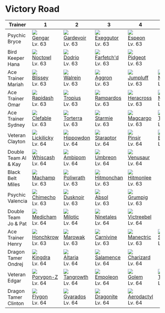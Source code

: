 # Victory Road

Trainer              | 1                                    | 2                                   | 3                                    | 4                                    | 5                                    | 
---                  | ---                                  | ---                                 | ---                                  | ---                                  | ---                                  | 
Psychic Bryce        | ![][094]<br> [Gengar]<br> Lv. 63     | ![][282]<br> [Gardevoir]<br> Lv. 63 | ![][103]<br> [Exeggutor]<br> Lv. 63  | ![][196]<br> [Espeon]<br> Lv. 63     | &nbsp;                               | 
Bird Keeper Hana     | ![][164]<br> [Noctowl]<br> Lv. 63    | ![][085]<br> [Dodrio]<br> Lv. 63    | ![][083]<br> [Farfetch'd]<br> Lv. 63 | ![][018]<br> [Pidgeot]<br> Lv. 63    | &nbsp;                               | 
Ace Trainer Mariah   | ![][242]<br> [Blissey]<br> Lv. 63    | ![][365]<br> [Walrein]<br> Lv. 63   | ![][306]<br> [Aggron]<br> Lv. 63     | ![][189]<br> [Jumpluff]<br> Lv. 63   | ![][429]<br> [Mismagius]<br> Lv. 63  | 
Ace Trainer Omar     | ![][078]<br> [Rapidash]<br> Lv. 63   | ![][357]<br> [Tropius]<br> Lv. 63   | ![][409]<br> [Rampardos]<br> Lv. 63  | ![][214]<br> [Heracross]<br> Lv. 63  | ![][473]<br> [Mamoswine]<br> Lv. 63  | 
Ace Trainer Sydney   | ![][036]<br> [Clefable]<br> Lv. 63   | ![][389]<br> [Torterra]<br> Lv. 63  | ![][121]<br> [Starmie]<br> Lv. 63    | ![][219]<br> [Magcargo]<br> Lv. 63   | ![][128]<br> [Tauros]<br> Lv. 63     | 
Veteran Clayton      | ![][463]<br> [Lickilicky]<br> Lv. 64 | ![][450]<br> [Hippowdon]<br> Lv. 64 | ![][398]<br> [Staraptor]<br> Lv. 64  | ![][127]<br> [Pinsir]<br> Lv. 64     | ![][466]<br> [Electivire]<br> Lv. 64 | 
Double Team Al & Kay | ![][340]<br> [Whiscash]<br> Lv. 64   | ![][424]<br> [Ambipom]<br> Lv. 64   | ![][197]<br> [Umbreon]<br> Lv. 64    | ![][003]<br> [Venusaur]<br> Lv. 64   | &nbsp;                               | 
Black Belt Miles     | ![][068]<br> [Machamp]<br> Lv. 63    | ![][062]<br> [Poliwrath]<br> Lv. 63 | ![][107]<br> [Hitmonchan]<br> Lv. 63 | ![][106]<br> [Hitmonlee]<br> Lv. 63  | &nbsp;                               | 
Psychic Valencia     | ![][358]<br> [Chimecho]<br> Lv. 63   | ![][477]<br> [Dusknoir]<br> Lv. 63  | ![][359]<br> [Absol]<br> Lv. 63      | ![][326]<br> [Grumpig]<br> Lv. 63    | &nbsp;                               | 
Double Team Jo & Pat | ![][308]<br> [Medicham]<br> Lv. 64   | ![][350]<br> [Milotic]<br> Lv. 64   | ![][038]<br> [Ninetales]<br> Lv. 64  | ![][071]<br> [Victreebel]<br> Lv. 64 | &nbsp;                               | 
Ace Trainer Henry    | ![][430]<br> [Honchkrow]<br> Lv. 63  | ![][105]<br> [Marowak]<br> Lv. 63   | ![][455]<br> [Carnivine]<br> Lv. 63  | ![][310]<br> [Manectric]<br> Lv. 63  | ![][199]<br> [Slowking]<br> Lv. 63   | 
Dragon Tamer Ondrej  | ![][230]<br> [Kingdra]<br> Lv. 64    | ![][334]<br> [Altaria]<br> Lv. 64   | ![][373]<br> [Salamence]<br> Lv. 64  | ![][006]<br> [Charizard]<br> Lv. 64  | &nbsp;                               | 
Veteran Edgar        | ![][474]<br> [Porygon-Z]<br> Lv. 64  | ![][465]<br> [Tangrowth]<br> Lv. 64 | ![][395]<br> [Empoleon]<br> Lv. 64   | ![][076]<br> [Golem]<br> Lv. 64      | ![][157]<br> [Typhlosion]<br> Lv. 64 | 
Dragon Tamer Clinton | ![][330]<br> [Flygon]<br> Lv. 64     | ![][130]<br> [Gyarados]<br> Lv. 64  | ![][149]<br> [Dragonite]<br> Lv. 64  | ![][142]<br> [Aerodactyl]<br> Lv. 64 | &nbsp;                               | 

[Venusaur]: ../../pokemon_changes/003/
[Charizard]: ../../pokemon_changes/006/
[Pidgeot]: ../../pokemon_changes/018/
[Clefable]: ../../pokemon_changes/036/
[Ninetales]: ../../pokemon_changes/038/
[Poliwrath]: ../../pokemon_changes/062/
[Machamp]: ../../pokemon_changes/068/
[Victreebel]: ../../pokemon_changes/071/
[Golem]: ../../pokemon_changes/076/
[Rapidash]: ../../pokemon_changes/078/
[Farfetch'd]: ../../pokemon_changes/083/
[Dodrio]: ../../pokemon_changes/085/
[Gengar]: ../../pokemon_changes/094/
[Exeggutor]: ../../pokemon_changes/103/
[Marowak]: ../../pokemon_changes/105/
[Hitmonlee]: ../../pokemon_changes/106/
[Hitmonchan]: ../../pokemon_changes/107/
[Starmie]: ../../pokemon_changes/121/
[Pinsir]: ../../pokemon_changes/127/
[Tauros]: ../../pokemon_changes/128/
[Gyarados]: ../../pokemon_changes/130/
[Aerodactyl]: ../../pokemon_changes/142/
[Dragonite]: ../../pokemon_changes/149/
[Typhlosion]: ../../pokemon_changes/157/
[Noctowl]: ../../pokemon_changes/164/
[Jumpluff]: ../../pokemon_changes/189/
[Espeon]: ../../pokemon_changes/196/
[Umbreon]: ../../pokemon_changes/197/
[Slowking]: ../../pokemon_changes/199/
[Heracross]: ../../pokemon_changes/214/
[Magcargo]: ../../pokemon_changes/219/
[Kingdra]: ../../pokemon_changes/230/
[Blissey]: ../../pokemon_changes/242/
[Gardevoir]: ../../pokemon_changes/282/
[Aggron]: ../../pokemon_changes/306/
[Medicham]: ../../pokemon_changes/308/
[Manectric]: ../../pokemon_changes/310/
[Grumpig]: ../../pokemon_changes/326/
[Flygon]: ../../pokemon_changes/330/
[Altaria]: ../../pokemon_changes/334/
[Whiscash]: ../../pokemon_changes/340/
[Milotic]: ../../pokemon_changes/350/
[Tropius]: ../../pokemon_changes/357/
[Chimecho]: ../../pokemon_changes/358/
[Absol]: ../../pokemon_changes/359/
[Walrein]: ../../pokemon_changes/365/
[Salamence]: ../../pokemon_changes/373/
[Torterra]: ../../pokemon_changes/389/
[Empoleon]: ../../pokemon_changes/395/
[Staraptor]: ../../pokemon_changes/398/
[Rampardos]: ../../pokemon_changes/409/
[Ambipom]: ../../pokemon_changes/424/
[Mismagius]: ../../pokemon_changes/429/
[Honchkrow]: ../../pokemon_changes/430/
[Hippowdon]: ../../pokemon_changes/450/
[Carnivine]: ../../pokemon_changes/455/
[Lickilicky]: ../../pokemon_changes/463/
[Tangrowth]: ../../pokemon_changes/465/
[Electivire]: ../../pokemon_changes/466/
[Mamoswine]: ../../pokemon_changes/473/
[Porygon-Z]: ../../pokemon_changes/474/
[Dusknoir]: ../../pokemon_changes/477/
[003]: ../img/pokemon/003.png
[006]: ../img/pokemon/006.png
[018]: ../img/pokemon/018.png
[036]: ../img/pokemon/036.png
[038]: ../img/pokemon/038.png
[062]: ../img/pokemon/062.png
[068]: ../img/pokemon/068.png
[071]: ../img/pokemon/071.png
[076]: ../img/pokemon/076.png
[078]: ../img/pokemon/078.png
[083]: ../img/pokemon/083.png
[085]: ../img/pokemon/085.png
[094]: ../img/pokemon/094.png
[103]: ../img/pokemon/103.png
[105]: ../img/pokemon/105.png
[106]: ../img/pokemon/106.png
[107]: ../img/pokemon/107.png
[121]: ../img/pokemon/121.png
[127]: ../img/pokemon/127.png
[128]: ../img/pokemon/128.png
[130]: ../img/pokemon/130.png
[142]: ../img/pokemon/142.png
[149]: ../img/pokemon/149.png
[157]: ../img/pokemon/157.png
[164]: ../img/pokemon/164.png
[189]: ../img/pokemon/189.png
[196]: ../img/pokemon/196.png
[197]: ../img/pokemon/197.png
[199]: ../img/pokemon/199.png
[214]: ../img/pokemon/214.png
[219]: ../img/pokemon/219.png
[230]: ../img/pokemon/230.png
[242]: ../img/pokemon/242.png
[282]: ../img/pokemon/282.png
[306]: ../img/pokemon/306.png
[308]: ../img/pokemon/308.png
[310]: ../img/pokemon/310.png
[326]: ../img/pokemon/326.png
[330]: ../img/pokemon/330.png
[334]: ../img/pokemon/334.png
[340]: ../img/pokemon/340.png
[350]: ../img/pokemon/350.png
[357]: ../img/pokemon/357.png
[358]: ../img/pokemon/358.png
[359]: ../img/pokemon/359.png
[365]: ../img/pokemon/365.png
[373]: ../img/pokemon/373.png
[389]: ../img/pokemon/389.png
[395]: ../img/pokemon/395.png
[398]: ../img/pokemon/398.png
[409]: ../img/pokemon/409.png
[424]: ../img/pokemon/424.png
[429]: ../img/pokemon/429.png
[430]: ../img/pokemon/430.png
[450]: ../img/pokemon/450.png
[455]: ../img/pokemon/455.png
[463]: ../img/pokemon/463.png
[465]: ../img/pokemon/465.png
[466]: ../img/pokemon/466.png
[473]: ../img/pokemon/473.png
[474]: ../img/pokemon/474.png
[477]: ../img/pokemon/477.png
